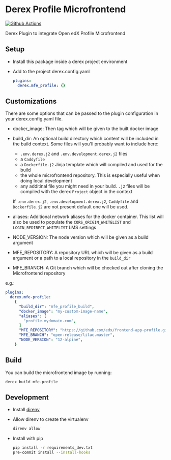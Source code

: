# Derex Profile Microfrontend

[![Github Actions](https://github.com/Abstract-Tech/derex.mfe-profile/actions/workflows/daily.yml/badge.svg?branch=master)](https://github.com/Abstract-Tech/derex.mfe-profile/actions/workflows/daily.yml)

Derex Plugin to integrate Open edX Profile Microfrontend

## Setup

- Install this package inside a derex project environment
- Add to the project derex.config.yaml

  ```yaml
  plugins:
    derex.mfe_profile: {}
  ```

## Customizations

There are some options that can be passed to the plugin configuration in your derex.config.yaml file.

- docker_image: Then tag which will be given to the built docker image
- build_dir: An optional build directory which content will be included in the build context. Some files will you'll probably want to include here:

  - `.env.derex.j2` and `.env.development.derex.j2` files
  - a `Caddyfile`
  - a `Dockerfile.j2` Jinja template which will compiled and used for the build
  - the whole microfrontend repository. This is especially useful when doing local development
  - any additinal file you might need in your build. `.j2` files will be compiled with the derex `Project` object in the context

  If `.env.derex.j2`, `.env.development.derex.j2`, `Caddyfile` and `Dockerfile.j2` are not present default one will be used.

- aliases: Additional network aliases for the docker container. This list will also be used to populate the `CORS_ORIGIN_WHITELIST` and `LOGIN_REDIRECT_WHITELIST` LMS settings
- NODE_VERSION: The node version which will be given as a build argument
- MFE_REPOSITORY: A repository URL which will be given as a build argument or a path to a local repository in the `build_dir`
- MFE_BRANCH: A Git branch which will be checked out after cloning the Microfrontend repository

e.g.:

```yaml
plugins:
  derex.mfe-profile:
    {
      "build_dir": "mfe_profile_build",
      "docker_image": "my-custom-image-name",
      "aliases": [
        "profile.mydomain.com",
      ]
      "MFE_REPOSITORY": "https://github.com/edx/frontend-app-profile.git",
      "MFE_BRANCH": "open-release/lilac.master",
      "NODE_VERSION": "12-alpine",
    }
```

## Build

You can build the microfrontend image by running:

`derex build mfe-profile`

## Development

- Install [direnv](https://direnv.net/docs/installation.html)
- Allow direnv to create the virtualenv

  ```sh
  direnv allow
  ```

- Install with pip

  ```sh
  pip install -r requirements_dev.txt
  pre-commit install --install-hooks
  ```
